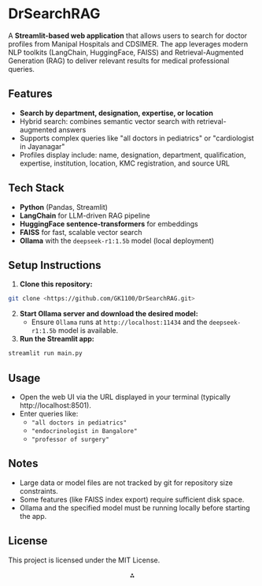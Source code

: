 # DrSearchRAG

A **Streamlit-based web application** that allows users to search for doctor profiles from Manipal Hospitals and CDSIMER. The app leverages modern NLP toolkits (LangChain, HuggingFace, FAISS) and Retrieval-Augmented Generation (RAG) to deliver relevant results for medical professional queries.

## Features

- **Search by department, designation, expertise, or location**
- Hybrid search: combines semantic vector search with retrieval-augmented answers
- Supports complex queries like "all doctors in pediatrics" or "cardiologist in Jayanagar"
- Profiles display include: name, designation, department, qualification, expertise, institution, location, KMC registration, and source URL


## Tech Stack

- **Python** (Pandas, Streamlit)
- **LangChain** for LLM-driven RAG pipeline
- **HuggingFace sentence-transformers** for embeddings
- **FAISS** for fast, scalable vector search
- **Ollama** with the `deepseek-r1:1.5b` model (local deployment)


## Setup Instructions

1. **Clone this repository:**

```bash
git clone <https://github.com/GK1100/DrSearchRAG.git>
```

2. **Start Ollama server and download the desired model:**
    - Ensure `Ollama` runs at `http://localhost:11434` and the `deepseek-r1:1.5b` model is available.
5. **Run the Streamlit app:**

```bash
streamlit run main.py
```


## Usage

- Open the web UI via the URL displayed in your terminal (typically http://localhost:8501).
- Enter queries like:
    - `"all doctors in pediatrics"`
    - `"endocrinologist in Bangalore"`
    - `"professor of surgery"`

## Notes

- Large data or model files are not tracked by git for repository size constraints.
- Some features (like FAISS index export) require sufficient disk space.
- Ollama and the specified model must be running locally before starting the app.


## License

This project is licensed under the MIT License.

<div style="text-align: center">⁂</div>

[^1]: main.py


